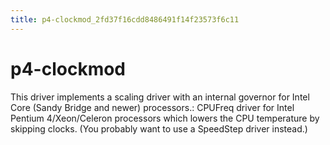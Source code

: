 ```yaml
---
title: p4-clockmod_2fd37f16cdd8486491f14f23573f6c11
---
```


# p4-clockmod

This driver implements a scaling driver with an internal governor for Intel Core (Sandy Bridge and newer) processors.: CPUFreq driver for Intel Pentium 4/Xeon/Celeron processors which lowers the CPU temperature by skipping clocks. (You probably want to use a SpeedStep driver instead.)